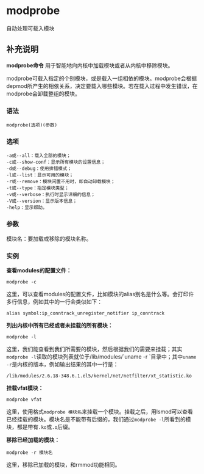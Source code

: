 modprobe
===

自动处理可载入模块

## 补充说明

**modprobe命令** 用于智能地向内核中加载模块或者从内核中移除模块。

modprobe可载入指定的个别模块，或是载入一组相依的模块。modprobe会根据depmod所产生的相依关系，决定要载入哪些模块。若在载入过程中发生错误，在modprobe会卸载整组的模块。

###  语法 

```shell
modprobe(选项)(参数)
```

###  选项 

```shell
-a或--all：载入全部的模块；
-c或--show-conf：显示所有模块的设置信息；
-d或--debug：使用排错模式；
-l或--list：显示可用的模块；
-r或--remove：模块闲置不用时，即自动卸载模块；
-t或--type：指定模块类型；
-v或--verbose：执行时显示详细的信息；
-V或--version：显示版本信息；
-help：显示帮助。
```

###  参数 

模块名：要加载或移除的模块名称。

###  实例 

 **查看modules的配置文件：** 

```shell
modprobe -c
```

这里，可以查看modules的配置文件，比如模块的alias别名是什么等。会打印许多行信息，例如其中的一行会类似如下：

```shell
alias symbol:ip_conntrack_unregister_notifier ip_conntrack
```

 **列出内核中所有已经或者未挂载的所有模块：** 

```shell
modprobe -l
```

这里，我们能查看到我们所需要的模块，然后根据我们的需要来挂载；其实`modprobe -l`读取的模块列表就位于/lib/modules/\`uname -r \`目录中；其中`uname -r`是内核的版本，例如输出结果的其中一行是：

```shell
/lib/modules/2.6.18-348.6.1.el5/kernel/net/netfilter/xt_statistic.ko
```

 **挂载vfat模块：** 

```shell
modprobe vfat
```

这里，使用格式`modprobe 模块名`来挂载一个模块。挂载之后，用lsmod可以查看已经挂载的模块。模块名是不能带有后缀的，我们通过`modprobe -l`所看到的模块，都是带有`.ko`或`.o`后缀。

 **移除已经加载的模块：** 

```shell
modprobe -r 模块名
```

这里，移除已加载的模块，和rmmod功能相同。



